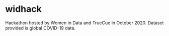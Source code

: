 # widhack
Hackathon hosted by Women in Data and TrueCue in October 2020. Dataset provided is global COVID-19 data.
